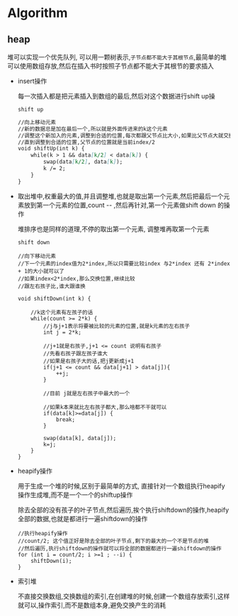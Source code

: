 # Algorithm

## heap

堆可以实现一个优先队列, 可以用一颗树表示,``子节点都不能大于其根节点``,最简单的堆可以使用数组存放,然后在插入书时按照子节点都不能大于其根节的要求插入

* insert操作

  每一次插入都是把元素插入到数组的最后,然后对这个数据进行shift up操

  ```markdown
  shift up

  //向上移动元素
  //新的数据总是加在最后一个,所以就是外面传进来的k这个元素
  //调整这个新加入的元素,调整到合适的位置,每次都跟父节点比大小,如果比父节点大就交换位置
  //直到调整到合适的位置,父节点的位置就是当前index/2
  void shiftUp(int k) {
      while(k > 1 && data[k/2] < data[k]) {
          swap(data[k/2], data[k]);
          k /= 2;
      }
  }
  ```

* 取出堆中,权重最大的值,并且调整堆,也就是取出第一个元素,然后把最后一个元素放到第一个元素的位置,count -- ,然后再针对,第一个元素做shift down 的操作

  堆排序也是同样的道理,不停的取出第一个元素, 调整堆再取第一个元素

  ```
  shift down

  //向下移动元素
  //下一个元素的index值为2*index,所以只需要比较index 与2*index 还有 2*index + 1的大小就可以了
  //如果index<2*index,那么交换位置,继续比较
  //跟左右孩子比,谁大跟谁换

  void shiftDown(int k) {

      //k这个元素有左孩子的话
      while(count >= 2*k) {
          //j与j+1表示将要被比较的元素的位置,就是k元素的左右孩子
          int j = 2*k;

          //j+1就是右孩子,j+1 <= count 说明有右孩子
          //先看右孩子跟左孩子谁大
          //如果是右孩子大的话,把j更新成j+1
          if(j+1 <= count && data[j+1] > data[j]){
              ++j;
          }

          //目前 j就是左右孩子中最大的一个

          //如果k本来就比左右孩子都大,那么啥都不干就可以
          if(data[k]>=data[j]) {
              break;
          }

          swap(data[k], data[j]);
          k=j;
      }
  }
  ```

* heapify操作

  用于生成一个堆的时候,区别于最简单的方式, 直接针对一个数组执行heapify操作生成堆,而不是一个一个的shiftup操作

  除去全部的没有孩子的叶子节点,然后遍历,挨个执行shiftdown的操作,heapify全部的数据,也就是都进行一遍shiftdown的操作

  ```
  //执行heapify操作
  //count/2; 这个值正好是除去全部的叶子节点,剩下的最大的一个不是节点的堆
  //然后遍历,执行shiftdown的操作就可以将全部的数据都进行一遍shiftdown的操作
  for (int i = count/2; i >=1 ; --i) {
      shiftDown(i);
  }
  ```

* 索引堆

  不直接交换数组,交换数组的索引,在创建堆的时候,创建一个数组存放索引,这样就可以,操作索引,而不是数组本身,避免交换产生的消耗